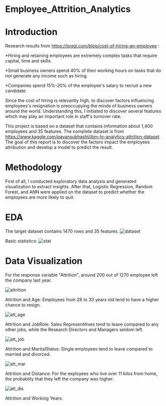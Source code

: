 # Employee_Attrition_Analytics

# Introduction
Research results from https://toggl.com/blog/cost-of-hiring-an-employee :

*Hiring and retaining employees are extremely complex tasks that require capital, time and skills.

*Small business owners spend 40% of their working hours on tasks that do not generate any income such as hiring.

*Companies spend 15%-20% of the employee's salary to recruit a new candidate.

Since the cost of hiring is relevantly high, to discover factors influencing employees's resignation is preoccupying the minds of business owners around the world. Understanding this, I initiated to discover several features which may play an important role in staff's turnover rate.

This project is based on a dataset that contains information about 1,400 employees and 35 features. The complete dataset is from https://www.kaggle.com/pavansubhasht/ibm-hr-analytics-attrition-dataset. The goal of this report is to discover the factors impact the employees attribution and develop a model to predict the result.

# Methodology
First of all, I conducted exploratory data analysis and generated visualization to extract insights. After that, Logistic Regression, Random Forest, and ANN were applied on the dataset to predict whether the employees are more likely to quit.

# EDA
The target dataset contains 1470 rows and 35 features.
![dataset](https://user-images.githubusercontent.com/64850893/107973740-9835e580-6f83-11eb-8747-999eb9f7f5e9.jpg)

Basic statistics:
![stat](https://user-images.githubusercontent.com/64850893/107973793-ac79e280-6f83-11eb-99a8-74b21a6de72a.jpg)

# Data Visualization

For the response variable "Attrition", around 200 out of 1270 employee left the company last year.

![attrition](https://user-images.githubusercontent.com/64850893/107977484-2f516c00-6f89-11eb-820a-727a27bac865.jpg)

Attrition and Age: Employees from 28 to 33 years old tend to have a higher chance to resign.

![att_age](https://user-images.githubusercontent.com/64850893/107977767-abe44a80-6f89-11eb-84ec-68bad187dd55.jpg)

Attrition and JobRole: Sales Representitives tend to leave compared to any other jobs, while the Research Directors and Managers seldom left.

![att_job](https://user-images.githubusercontent.com/64850893/107978159-552b4080-6f8a-11eb-9c83-0ac09882699f.jpg)

Attrition and MaritalStatus: Single employees tend to leave compared to married and divorced.

![att_mar](https://user-images.githubusercontent.com/64850893/107978508-e00c3b00-6f8a-11eb-8ea8-090f8f461351.jpg)

Attrition and Distance: For the exployees who live over 11 kilos from home, the probablity that they left the company was higher.

![att_dis](https://user-images.githubusercontent.com/64850893/107978686-38dbd380-6f8b-11eb-9311-5e46747af222.jpg)

Attrition and Working Years:


